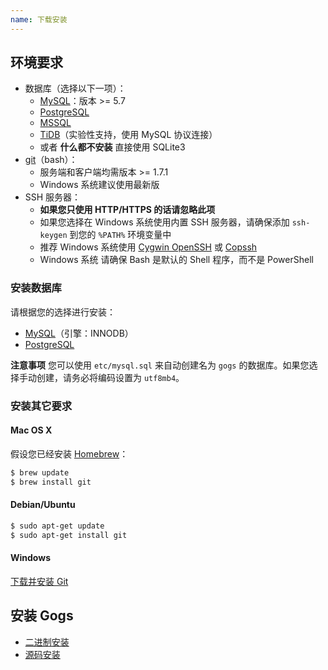 ```yaml
---
name: 下载安装
---
```


## 环境要求

- 数据库（选择以下一项）：
    - [MySQL](http://dev.mysql.com)：版本 >= 5.7
    - [PostgreSQL](http://www.postgresql.org/)
    - [MSSQL](https://en.wikipedia.org/wiki/Microsoft_SQL_Server)
    - [TiDB](https://github.com/pingcap/tidb)（实验性支持，使用 MySQL 协议连接）
    - 或者 **什么都不安装** 直接使用 SQLite3
- [git](http://git-scm.com/)（bash）：
    - 服务端和客户端均需版本 >= 1.7.1
    - Windows 系统建议使用最新版
- SSH 服务器：
    - **如果您只使用 HTTP/HTTPS 的话请忽略此项**
    - 如果您选择在 Windows 系统使用内置 SSH 服务器，请确保添加 `ssh-keygen` 到您的 `%PATH%` 环境变量中
    - 推荐 Windows 系统使用 [Cygwin OpenSSH](http://docs.oracle.com/cd/E24628_01/install.121/e22624/preinstall_req_cygwin_ssh.htm) 或 [Copssh](https://www.itefix.net/copssh)
    - Windows 系统 请确保 Bash 是默认的 Shell 程序，而不是 PowerShell

### 安装数据库

请根据您的选择进行安装：

- [MySQL](http://dev.mysql.com/downloads/mysql/)（引擎：INNODB）
- [PostgreSQL](http://www.postgresql.org/download/)

**注意事项** 您可以使用 `etc/mysql.sql` 来自动创建名为 `gogs` 的数据库。如果您选择手动创建，请务必将编码设置为 `utf8mb4`。

### 安装其它要求

#### Mac OS X

假设您已经安装 [Homebrew](http://brew.sh/)：

```sh
$ brew update
$ brew install git
```

#### Debian/Ubuntu

```sh
$ sudo apt-get update
$ sudo apt-get install git
```

#### Windows

[下载并安装 Git](http://git-scm.com/downloads)

## 安装 Gogs

- [二进制安装](http://gogs.io/docs/installation/install_from_binary.html)
- [源码安装](http://gogs.io/docs/installation/install_from_source.html)
